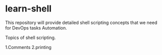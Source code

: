# learn-shell
This repository will provide detailed shell scripting concepts that we need for DevOps tasks Automation.

Topics of shell scripting.

1.Comments
2.printing